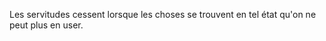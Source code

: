   
 Les servitudes cessent lorsque les choses se trouvent en tel état qu'on ne peut plus en user.  

  
